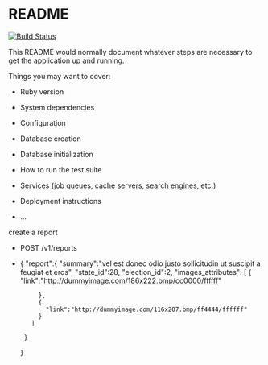 # README

[![Build Status](https://semaphoreci.com/api/v1/andela-oosiname/ballotmopol/branches/master/badge.svg)](https://semaphoreci.com/andela-oosiname/ballotmopol)

This README would normally document whatever steps are necessary to get the
application up and running.

Things you may want to cover:

* Ruby version

* System dependencies

* Configuration

* Database creation

* Database initialization

* How to run the test suite

* Services (job queues, cache servers, search engines, etc.)

* Deployment instructions

* ...

create a report

 - POST /v1/reports

 - {
      "report":{
          "summary":"vel est donec odio justo sollicitudin ut suscipit a feugiat et eros",
          "state_id":28,
          "election_id":2,
          "images_attributes":
          [
            {
              "link":"http://dummyimage.com/186x222.bmp/cc0000/ffffff"

            },
            {
              "link":"http://dummyimage.com/116x207.bmp/ff4444/ffffff"
            }
          ]

        }
    }
